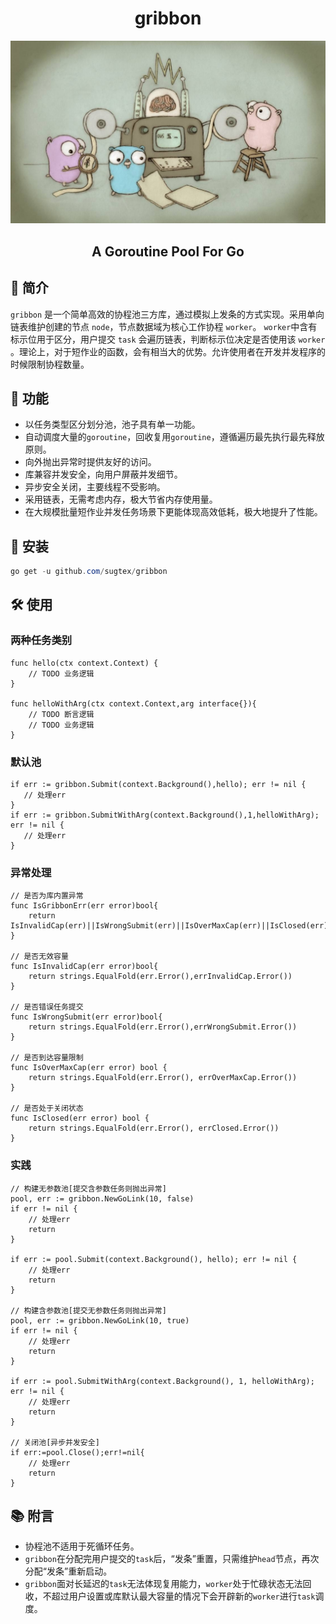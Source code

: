 <h1 align='center'>gribbon</h1>
<div align=center><img src="https://github.com/sugtex/gribbon/blob/main/workGo.jpg"/></div>
<h2 align='center'>A Goroutine Pool For Go</h2>

## 📖 简介

`gribbon` 是一个简单高效的协程池三方库，通过模拟上发条的方式实现。采用单向链表维护创建的节点 `node`，节点数据域为核心工作协程 `worker`。 `worker`中含有标示位用于区分，用户提交 `task` 会遍历链表，判断标示位决定是否使用该 `worker` 。理论上，对于短作业的函数，会有相当大的优势。允许使用者在开发并发程序的时候限制协程数量。

## 🚀 功能

- 以任务类型区分划分池，池子具有单一功能。
- 自动调度大量的`goroutine`，回收复用`goroutine`，遵循遍历最先执行最先释放原则。
- 向外抛出异常时提供友好的访问。
- 库兼容并发安全，向用户屏蔽并发细节。
- 异步安全关闭，主要线程不受影响。
- 采用链表，无需考虑内存，极大节省内存使用量。
- 在大规模批量短作业并发任务场景下更能体现高效低耗，极大地提升了性能。

## 🧰 安装
``` powershell
go get -u github.com/sugtex/gribbon
```

## 🛠 使用

### 两种任务类别
``` 
func hello(ctx context.Context) {
	// TODO 业务逻辑
}

func helloWithArg(ctx context.Context,arg interface{}){
	// TODO 断言逻辑
	// TODO 业务逻辑
}
```

### 默认池
``` 
if err := gribbon.Submit(context.Background(),hello); err != nil {
   // 处理err
}
if err := gribbon.SubmitWithArg(context.Background(),1,helloWithArg); err != nil {
   // 处理err
}
```

### 异常处理
```
// 是否为库内置异常
func IsGribbonErr(err error)bool{
	return IsInvalidCap(err)||IsWrongSubmit(err)||IsOverMaxCap(err)||IsClosed(err)
}

// 是否无效容量
func IsInvalidCap(err error)bool{
	return strings.EqualFold(err.Error(),errInvalidCap.Error())
}

// 是否错误任务提交
func IsWrongSubmit(err error)bool{
	return strings.EqualFold(err.Error(),errWrongSubmit.Error())
}

// 是否到达容量限制
func IsOverMaxCap(err error) bool {
	return strings.EqualFold(err.Error(), errOverMaxCap.Error())
}

// 是否处于关闭状态
func IsClosed(err error) bool {
	return strings.EqualFold(err.Error(), errClosed.Error())
}
```

### 实践
``` 
// 构建无参数池[提交含参数任务则抛出异常]
pool, err := gribbon.NewGoLink(10, false)
if err != nil {
	// 处理err
	return
}

if err := pool.Submit(context.Background(), hello); err != nil {
	// 处理err
	return
}

// 构建含参数池[提交无参数任务则抛出异常]
pool, err := gribbon.NewGoLink(10, true)
if err != nil {
	// 处理err
	return
}

if err := pool.SubmitWithArg(context.Background(), 1, helloWithArg); err != nil {
	// 处理err
	return
}

// 关闭池[异步并发安全]
if err:=pool.Close();err!=nil{
	// 处理err
	return
}
```

## 📚 附言

- 协程池不适用于死循环任务。
- `gribbon`在分配完用户提交的`task`后，“发条”重置，只需维护`head`节点，再次分配“发条”重新启动。
- `gribbon`面对长延迟的`task`无法体现复用能力，`worker`处于忙碌状态无法回收，不超过用户设置或库默认最大容量的情况下会开辟新的`worker`进行`task`调度。
